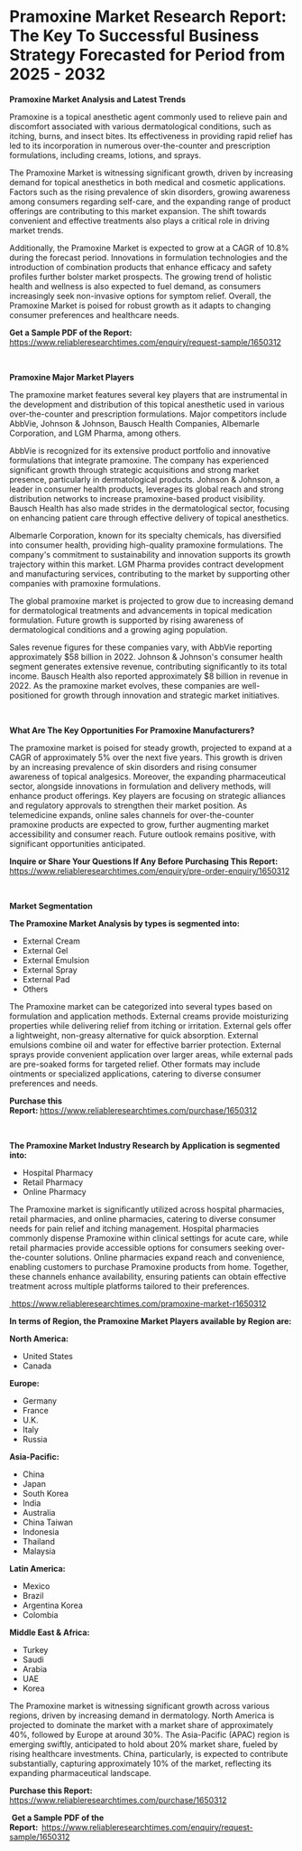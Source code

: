 <p><h1>Pramoxine Market Research Report: The Key To Successful Business Strategy Forecasted for Period from 2025 - 2032</h1></p><p><strong>Pramoxine Market Analysis and Latest Trends</strong></p>
<p><p>Pramoxine is a topical anesthetic agent commonly used to relieve pain and discomfort associated with various dermatological conditions, such as itching, burns, and insect bites. Its effectiveness in providing rapid relief has led to its incorporation in numerous over-the-counter and prescription formulations, including creams, lotions, and sprays. </p><p>The Pramoxine Market is witnessing significant growth, driven by increasing demand for topical anesthetics in both medical and cosmetic applications. Factors such as the rising prevalence of skin disorders, growing awareness among consumers regarding self-care, and the expanding range of product offerings are contributing to this market expansion. The shift towards convenient and effective treatments also plays a critical role in driving market trends. </p><p>Additionally, the Pramoxine Market is expected to grow at a CAGR of 10.8% during the forecast period. Innovations in formulation technologies and the introduction of combination products that enhance efficacy and safety profiles further bolster market prospects. The growing trend of holistic health and wellness is also expected to fuel demand, as consumers increasingly seek non-invasive options for symptom relief. Overall, the Pramoxine Market is poised for robust growth as it adapts to changing consumer preferences and healthcare needs.</p></p>
<p><strong>Get a Sample PDF of the Report:&nbsp;</strong> <a href="https://www.reliableresearchtimes.com/enquiry/request-sample/1650312?utm_campaign=3012&utm_medium=2&utm_source=Github&utm_content=ia&utm_term=12042025&utm_id=pramoxine">https://www.reliableresearchtimes.com/enquiry/request-sample/1650312</a></p>
<p>&nbsp;</p>
<p><strong>Pramoxine Major Market Players</strong></p>
<p><p>The pramoxine market features several key players that are instrumental in the development and distribution of this topical anesthetic used in various over-the-counter and prescription formulations. Major competitors include AbbVie, Johnson & Johnson, Bausch Health Companies, Albemarle Corporation, and LGM Pharma, among others. </p><p>AbbVie is recognized for its extensive product portfolio and innovative formulations that integrate pramoxine. The company has experienced significant growth through strategic acquisitions and strong market presence, particularly in dermatological products. Johnson & Johnson, a leader in consumer health products, leverages its global reach and strong distribution networks to increase pramoxine-based product visibility. Bausch Health has also made strides in the dermatological sector, focusing on enhancing patient care through effective delivery of topical anesthetics.</p><p>Albemarle Corporation, known for its specialty chemicals, has diversified into consumer health, providing high-quality pramoxine formulations. The company's commitment to sustainability and innovation supports its growth trajectory within this market. LGM Pharma provides contract development and manufacturing services, contributing to the market by supporting other companies with pramoxine formulations.</p><p>The global pramoxine market is projected to grow due to increasing demand for dermatological treatments and advancements in topical medication formulation. Future growth is supported by rising awareness of dermatological conditions and a growing aging population. </p><p>Sales revenue figures for these companies vary, with AbbVie reporting approximately $58 billion in 2022. Johnson & Johnson's consumer health segment generates extensive revenue, contributing significantly to its total income. Bausch Health also reported approximately $8 billion in revenue in 2022. As the pramoxine market evolves, these companies are well-positioned for growth through innovation and strategic market initiatives.</p></p>
<p>&nbsp;</p>
<p><strong>What Are The Key Opportunities For Pramoxine Manufacturers?</strong></p>
<p><p>The pramoxine market is poised for steady growth, projected to expand at a CAGR of approximately 5% over the next five years. This growth is driven by an increasing prevalence of skin disorders and rising consumer awareness of topical analgesics. Moreover, the expanding pharmaceutical sector, alongside innovations in formulation and delivery methods, will enhance product offerings. Key players are focusing on strategic alliances and regulatory approvals to strengthen their market position. As telemedicine expands, online sales channels for over-the-counter pramoxine products are expected to grow, further augmenting market accessibility and consumer reach. Future outlook remains positive, with significant opportunities anticipated.</p></p>
<p><strong>Inquire or Share Your Questions If Any Before Purchasing This Report:</strong> <a href="https://www.reliableresearchtimes.com/enquiry/pre-order-enquiry/1650312?utm_campaign=3012&utm_medium=2&utm_source=Github&utm_content=ia&utm_term=12042025&utm_id=pramoxine">https://www.reliableresearchtimes.com/enquiry/pre-order-enquiry/1650312</a></p>
<p>&nbsp;</p>
<p><strong>Market Segmentation</strong></p>
<p><strong>The Pramoxine Market Analysis by types is segmented into:</strong></p>
<p><ul><li>External Cream</li><li>External Gel</li><li>External Emulsion</li><li>External Spray</li><li>External Pad</li><li>Others</li></ul></p>
<p><p>The Pramoxine market can be categorized into several types based on formulation and application methods. External creams provide moisturizing properties while delivering relief from itching or irritation. External gels offer a lightweight, non-greasy alternative for quick absorption. External emulsions combine oil and water for effective barrier protection. External sprays provide convenient application over larger areas, while external pads are pre-soaked forms for targeted relief. Other formats may include ointments or specialized applications, catering to diverse consumer preferences and needs.</p></p>
<p><strong>Purchase this Report:&nbsp;</strong><a href="https://www.reliableresearchtimes.com/purchase/1650312?utm_campaign=3012&utm_medium=2&utm_source=Github&utm_content=ia&utm_term=12042025&utm_id=pramoxine">https://www.reliableresearchtimes.com/purchase/1650312</a></p>
<p>&nbsp;</p>
<p><strong>The Pramoxine Market Industry Research by Application is segmented into:</strong></p>
<p><ul><li>Hospital Pharmacy</li><li>Retail Pharmacy</li><li>Online Pharmacy</li></ul></p>
<p><p>The Pramoxine market is significantly utilized across hospital pharmacies, retail pharmacies, and online pharmacies, catering to diverse consumer needs for pain relief and itching management. Hospital pharmacies commonly dispense Pramoxine within clinical settings for acute care, while retail pharmacies provide accessible options for consumers seeking over-the-counter solutions. Online pharmacies expand reach and convenience, enabling customers to purchase Pramoxine products from home. Together, these channels enhance availability, ensuring patients can obtain effective treatment across multiple platforms tailored to their preferences.</p></p>
<p><a href="https://www.reliableresearchtimes.com/pramoxine-market-r1650312?utm_campaign=3012&utm_medium=2&utm_source=Github&utm_content=ia&utm_term=12042025&utm_id=pramoxine">&nbsp;https://www.reliableresearchtimes.com/pramoxine-market-r1650312</a></p>
<p><strong>In terms of Region, the Pramoxine Market Players available by Region are:</strong></p>
<p>
    <p> <strong> North America: </strong>
        <ul>
            <li>United States</li>
            <li>Canada</li>
        </ul>
        </p> 
    <p> <strong> Europe: </strong>
        <ul>
            <li>Germany</li>
            <li>France</li>
            <li>U.K.</li>
            <li>Italy</li>
            <li>Russia</li>
        </ul>
        </p> 
    <p> <strong> Asia-Pacific: </strong>
        <ul>
            <li>China</li>
            <li>Japan</li>
            <li>South Korea</li>
            <li>India</li>
            <li>Australia</li>
            <li>China Taiwan</li>
            <li>Indonesia</li>
            <li>Thailand</li>
            <li>Malaysia</li>
        </ul>
        </p> 
    <p> <strong> Latin America: </strong>
        <ul>
            <li>Mexico</li>
            <li>Brazil</li>
            <li>Argentina Korea</li>
            <li>Colombia</li>
        </ul>
        </p> 
    <p> <strong> Middle East & Africa: </strong>
        <ul>
            <li>Turkey</li>
            <li>Saudi</li>
            <li>Arabia</li>
            <li>UAE</li>
            <li>Korea</li>
        </ul>
    </p>
    </p>
<p><p>The Pramoxine market is witnessing significant growth across various regions, driven by increasing demand in dermatology. North America is projected to dominate the market with a market share of approximately 40%, followed by Europe at around 30%. The Asia-Pacific (APAC) region is emerging swiftly, anticipated to hold about 20% market share, fueled by rising healthcare investments. China, particularly, is expected to contribute substantially, capturing approximately 10% of the market, reflecting its expanding pharmaceutical landscape.</p></p>
<p><strong>Purchase this Report: </strong><a href="https://www.reliableresearchtimes.com/purchase/1650312?utm_campaign=3012&utm_medium=2&utm_source=Github&utm_content=ia&utm_term=12042025&utm_id=pramoxine">https://www.reliableresearchtimes.com/purchase/1650312</a></p>
<p>&nbsp;<strong>Get a Sample PDF of the Report:&nbsp;&nbsp;</strong><a href="https://www.reliableresearchtimes.com/enquiry/request-sample/1650312?utm_campaign=3012&utm_medium=2&utm_source=Github&utm_content=ia&utm_term=12042025&utm_id=pramoxine">https://www.reliableresearchtimes.com/enquiry/request-sample/1650312</a></p>
<p><strong></strong></p>
<p><p></p><p></p><p></p></p>